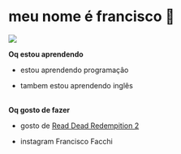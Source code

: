 # meu nome é francisco    👋



<img src="https://img.shields.io/static/v1?label=ff&message=student&color=2d2d2d&style=for-the-badge&logo=GitHub">

**Oq estou aprendendo**

- estou aprendendo programaçâo

- tambem estou aprendendo inglês
<br/><br/>

**Oq gosto de fazer**

- gosto de [Read Dead Redempition 2](https://store.steampowered.com/app/1174180/Red_Dead_Redemption_2/)

- instagram Francisco Facchi


